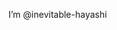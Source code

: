 I’m @inevitable-hayashi

<!---
inevitable-hayashi/inevitable-hayashi is a ✨ special ✨ repository because its `README.md` (this file) appears on your GitHub profile.
You can click the Preview link to take a look at your changes.
--->
